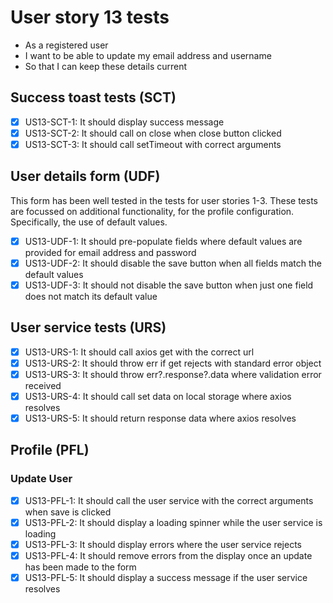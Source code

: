 # User story 13 tests

- As a registered user
- I want to be able to update my email address and username
- So that I can keep these details current

## Success toast tests (SCT)

- [x] US13-SCT-1: It should display success message
- [x] US13-SCT-2: It should call on close when close button clicked
- [x] US13-SCT-3: It should call setTimeout with correct arguments

## User details form (UDF)

This form has been well tested in the tests for user stories 1-3. These tests are focussed on additional functionality, for the profile configuration. Specifically, the use of default values.

- [x] US13-UDF-1: It should pre-populate fields where default values are provided for email address and password
- [x] US13-UDF-2: It should disable the save button when all fields match the default values
- [x] US13-UDF-3: It should not disable the save button when just one field does not match its default value

## User service tests (URS)

- [x] US13-URS-1: It should call axios get with the correct url
- [x] US13-URS-2: It should throw err if get rejects with standard error object
- [x] US13-URS-3: It should throw err?.response?.data where validation error received
- [x] US13-URS-4: It should call set data on local storage where axios resolves
- [x] US13-URS-5: It should return response data where axios resolves

## Profile (PFL)

### Update User

- [x] US13-PFL-1: It should call the user service with the correct arguments when save is clicked
- [x] US13-PFL-2: It should display a loading spinner while the user service is loading
- [x] US13-PFL-3: It should display errors where the user service rejects
- [x] US13-PFL-4: It should remove errors from the display once an update has been made to the form
- [x] US13-PFL-5: It should display a success message if the user service resolves
